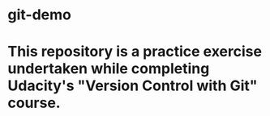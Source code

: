# git-demo
# This repository is a practice exercise undertaken while completing Udacity's "Version Control with Git" course.
